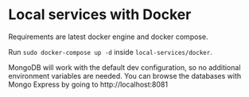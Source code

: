 # Local services with Docker

Requirements are latest docker engine and docker compose.

Run `sudo docker-compose up -d` inside `local-services/docker`.

MongoDB will work with the default dev configuration, so no additional environment variables are needed. You can browse the databases with Mongo Express by going to http://localhost:8081
